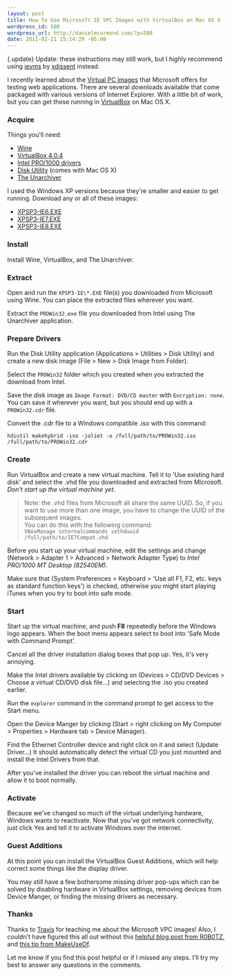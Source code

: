 ```yaml
---
layout: post
title: How To Use Microsoft IE VPC Images with VirtualBox on Mac OS X
wordpress_id: 580
wordpress_url: http://danielmcormond.com/?p=580
date: 2011-02-21 15:14:29 -05:00
---
```


{.update} Update: these instructions may still work, but I highly recommend using [ievms](http://xdissent.github.com/ievms/) by [xdissent](https://github.com/xdissent) instead.

I recently learned about the [Virtual PC images](http://www.microsoft.com/downloads/en/details.aspx?FamilyID=21eabb90-958f-4b64-b5f1-73d0a413c8ef&amp;displaylang=en) that Microsoft offers for testing web applications. There are several downloads available that come packaged with various versions of Internet Explorer. With a little bit of work, but you can get these running in [VirtualBox](http://www.virtualbox.org/) on Mac OS X.

### Acquire

Things you'll need:
* [Wine](http://www.winehq.org/download/)
* [VirtualBox 4.0.4](http://www.virtualbox.org/wiki/Downloads)
* [Intel PRO/1000 drivers](http://downloadcenter.intel.com/confirm.aspx?httpDown=http://downloadmirror.intel.com/18717/eng/PROWin32.exe&amp;lang=eng&amp;Dwnldid=18717&amp;ProductID=871)
* [Disk Utility](http://en.wikipedia.org/wiki/Disk_Utility) (comes with Mac OS X)
* [The Unarchiver](http://wakaba.c3.cx/s/apps/unarchiver.html)

I used the Windows XP versions because they're smaller and easier to get running. Download any or all of these images:

* [XPSP3-IE6.EXE](http://www.microsoft.com/downloads/info.aspx?na=46&amp;SrcFamilyId=21EABB90-958F-4B64-B5F1-73D0A413C8EF&amp;SrcDisplayLang=en&amp;u=http%3a%2f%2fdownload.microsoft.com%2fdownload%2fB%2f7%2f2%2fB72085AE-0F04-4C6F-9182-BF1EE90F5273%2fXPSP3-IE6.EXE)
* [XPSP3-IE7.EXE](http://www.microsoft.com/downloads/info.aspx?na=46&amp;SrcFamilyId=21EABB90-958F-4B64-B5F1-73D0A413C8EF&amp;SrcDisplayLang=en&amp;u=http%3a%2f%2fdownload.microsoft.com%2fdownload%2fB%2f7%2f2%2fB72085AE-0F04-4C6F-9182-BF1EE90F5273%2fXPSP3-IE7.EXE)
* [XPSP3-IE8.EXE](http://www.microsoft.com/downloads/info.aspx?na=46&amp;SrcFamilyId=21EABB90-958F-4B64-B5F1-73D0A413C8EF&amp;SrcDisplayLang=en&amp;u=http%3a%2f%2fdownload.microsoft.com%2fdownload%2fB%2f7%2f2%2fB72085AE-0F04-4C6F-9182-BF1EE90F5273%2fXPSP3-IE8.EXE)

### Install

Install Wine, VirtualBox, and The Unarchiver.

### Extract

Open and run the `XPSP3-IE\*.EXE` file(s) you downloaded from Microsoft using Wine. You can place the extracted files wherever you want.

Extract the `PROWin32.exe` file you downloaded from Intel using The Unarchiver application.

### Prepare Drivers

Run the Disk Utility application (Applications > Utilities > Disk Utility) and create a new disk image (File > New > Disk Image from Folder).

Select the `PROWin32` folder which you created when you extracted the download from Intel.

Save the disk image as `Image Format: DVD/CD master` with `Encryption: none`. You can save it wherever you want, but you should end up with a `PROWin32.cdr` file.

Convert the .cdr file to a Windows compatible .iso with this command:

`hdiutil makehybrid -iso -joliet -o /full/path/to/PROWin32.iso /full/path/to/PROWin32.cdr`

### Create

Run VirtualBox and create a new virtual machine. Tell it to 'Use existing hard disk' and select the .vhd file you downloaded and extracted from Microsoft. *Don't start up the virtual machine yet*.

> Note: the .vhd files from Microsoft all share the same UUID. So, if you want to use more than one image, you have to change the UUID of the subsequent images.  
> You can do this with the following command:  
> `VBoxManage internalcommands sethduuid /full/path/to/IE7Compat.vhd`

Before you start up your virtual machine, edit the settings and change (Network > Adapter 1 > Advanced > Network Adapter Type) to *Intel PRO/1000 MT Desktop (82540EM)*.

Make sure that (System Preferences > Keyboard > 'Use all F1, F2, etc. keys as standard function keys') is checked, otherwise you might start playing iTunes when you try to boot into safe mode.
### Start
Start up the virtual machine, and push __F8__ repeatedly before the Windows logo appears. When the boot menu appears select to boot into 'Safe Mode with Command Prompt'.

Cancel all the driver installation dialog boxes that pop up. Yes, it's very annoying.

Make the Intel drivers available by clicking on (Devices > CD/DVD Devices > Choose a virtual CD/DVD disk file...) and selecting the .iso you created earlier.

Run the `explorer` command in the command prompt to get access to the Start menu.

Open the Device Manger by clicking (Start > right clicking on My Computer > Properties > Hardware tab > Device Manager).

Find the Ethernet Controller device and right click on it and select (Update Driver...) It should automatically detect the virtual CD you just mounted and install the Intel Drivers from that.

After you've installed the driver you can reboot the virtual machine and allow it to boot normally.

### Activate

Because we've changed so much of the virtual underlying hardware, Windows wants to reactivate. Now that you've got network connectivity, just click Yes and tell it to activate Windows over the internet.

### Guest Additions

At this point you can install the VirtualBox Guest Additions, which will help correct some things like the display driver.

You may still have a few bothersome missing driver pop-ups which can be solved by disabling hardware in VirtualBox settings, removing devices from Device Manger, or finding the missing drivers as necessary.

### Thanks

Thanks to [Travis](http://twitter.com/travis) for teaching me about the Microsoft VPC images! Also, I couldn't have figured this all out without this [helpful blog post from R0B0TZ](http://r0b0tz.com/2011/02/using-microsofts-ie6-ie7-ie8-vhd-virtual-pc-images-with-virtualbox/), and [this tip from MakeUseOf](http://www.makeuseof.com/tag/how-to-create-windows-compatible-iso-disc-images-in-mac-os-x/).

Let me know if you find this post helpful or if I missed any steps. I'll try my best to answer any questions in the comments.
